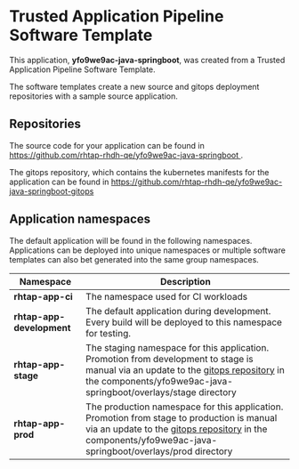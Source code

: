 # Trusted Application Pipeline Software Template

This application, **yfo9we9ac-java-springboot**, was created from a Trusted Application Pipeline Software Template.

The software templates create a new source and gitops deployment repositories with a sample source application. 

## Repositories

The source code for your application can be found in [https://github.com/rhtap-rhdh-qe/yfo9we9ac-java-springboot ](https://github.com/rhtap-rhdh-qe/yfo9we9ac-java-springboot ).
 
The gitops repository, which contains the kubernetes manifests for the application can be found in 
[https://github.com/rhtap-rhdh-qe/yfo9we9ac-java-springboot-gitops ](https://github.com/rhtap-rhdh-qe/yfo9we9ac-java-springboot-gitops ) 

## Application namespaces 

The default application will be found in the following namespaces. Applications can be deployed into unique namespaces or multiple software templates can also bet generated into the same group namespaces.  

|  Namespace   |  Description   |  
| -------- | -------- |
| **rhtap-app-ci** | The namespace used for CI workloads |
| **rhtap-app-development** | The default application during development. Every build will be deployed to this namespace for testing. |
| **rhtap-app-stage** | The staging namespace for this application. Promotion from development to stage is manual via an update to the [gitops repository](https://github.com/rhtap-rhdh-qe/yfo9we9ac-java-springboot-gitops ) in the components/yfo9we9ac-java-springboot/overlays/stage directory |
| **rhtap-app-prod** | The production namespace for this application. Promotion from stage to production is manual via an update to the [gitops repository](https://github.com/rhtap-rhdh-qe/yfo9we9ac-java-springboot-gitops ) in the components/yfo9we9ac-java-springboot/overlays/prod directory |